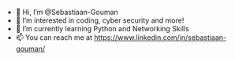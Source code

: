 - 👋 Hi, I’m @Sebastiaan-Gouman
- 👀 I’m interested in coding, cyber security and more!
- 🌱 I’m currently learning Python and Networking Skills
- 📫 You can reach me at https://www.linkedin.com/in/sebastiaan-gouman/

<!---
Sebastiaan-Gouman/Sebastiaan-Gouman is a ✨ special ✨ repository because its `README.md` (this file) appears on your GitHub profile.
You can click the Preview link to take a look at your changes.
--->
